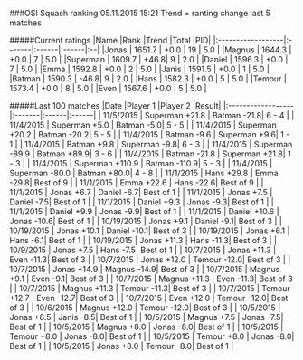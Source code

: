 ###OSI Squash ranking 05.11.2015 15:21
Trend = ranting change last 5 matches

#####Current ratings
|Name              |Rank   |Trend |Total  |PID|
|:------------------|:-------|:------|:------|:--|
|Jonas              | 1651.7 | +0.0 | 19 | 5.0 |
|Magnus             | 1644.3 | +0.0 | 7 | 5.0 |
|Superman           | 1609.7 | +46.8| 9 | 2.0 |
|Daniel             | 1596.3 | +0.0 | 7 | 5.0 |
|Emma               | 1592.8 | +0.0 | 2 | 5.0 |
|Janis              | 1591.5 | +0.0 | 1 | 5.0 |
|Batman             | 1590.3 | -46.8| 9 | 2.0 |
|Hans               | 1582.3 | +0.0 | 5 | 5.0 |
|Temour             | 1573.4 | +0.0 | 8 | 5.0 |
|Even               | 1567.6 | +0.0 | 5 | 5.0 |

#####Last 100 matches
|Date              |Player 1   |Player 2 |Result| 
|:------------------|:-------|:------|:------|
| 11/5/2015 | Superman +21.8 | Batman -21.8| 6 - 4 |
| 11/4/2015 | Superman +5.0 | Batman -5.0| 5 - 5 |
| 11/4/2015 | Superman +20.2 | Batman -20.2| 5 - 5 |
| 11/4/2015 | Batman -9.6 | Superman +9.6| 1 - 1 |
| 11/4/2015 | Batman +9.8 | Superman -9.8| 6 - 3 |
| 11/4/2015 | Superman -89.9 | Batman +89.9| 3 - 6 |
| 11/4/2015 | Batman -21.8 | Superman +21.8| 1 - 3 |
| 11/4/2015 | Superman +110.9 | Batman -110.9| 5 - 3 |
| 11/4/2015 | Superman -80.0 | Batman +80.0| 4 - 8 |
| 11/1/2015 | Hans +29.8 | Emma -29.8| Best of 9 |
| 11/1/2015 | Emma +22.6 | Hans -22.6| Best of 9 |
| 11/1/2015 | Jonas +6.7 | Daniel -6.7| Best of 1 |
| 11/1/2015 | Jonas +7.5 | Daniel -7.5| Best of 1 |
| 11/1/2015 | Daniel +9.3 | Jonas -9.3| Best of 1 |
| 11/1/2015 | Daniel +9.9 | Jonas -9.9| Best of 1 |
| 11/1/2015 | Daniel +10.6 | Jonas -10.6| Best of 1 |
| 10/19/2015 | Jonas +9.1 | Daniel -9.1| Best of 3 |
| 10/19/2015 | Jonas +10.1 | Daniel -10.1| Best of 3 |
| 10/19/2015 | Jonas +6.1 | Hans -6.1| Best of 1 |
| 10/19/2015 | Jonas +11.3 | Hans -11.3| Best of 3 |
| 10/9/2015 | Jonas +7.5 | Hans -7.5| Best of 1 |
| 10/7/2015 | Jonas +11.3 | Even -11.3| Best of 3 |
| 10/7/2015 | Jonas +12.0 | Temour -12.0| Best of 3 |
| 10/7/2015 | Jonas +14.9 | Magnus -14.9| Best of 3 |
| 10/7/2015 | Magnus +9.1 | Even -9.1| Best of 3 |
| 10/7/2015 | Magnus +11.3 | Even -11.3| Best of 3 |
| 10/7/2015 | Magnus +11.3 | Temour -11.3| Best of 3 |
| 10/7/2015 | Temour +12.7 | Even -12.7| Best of 3 |
| 10/7/2015 | Even +12.0 | Temour -12.0| Best of 3 |
| 10/6/2015 | Magnus +12.0 | Temour -12.0| Best of 3 |
| 10/5/2015 | Jonas +8.5 | Janis -8.5| Best of 1 |
| 10/5/2015 | Magnus +7.5 | Jonas -7.5| Best of 1 |
| 10/5/2015 | Magnus +8.0 | Jonas -8.0| Best of 1 |
| 10/5/2015 | Temour +8.0 | Jonas -8.0| Best of 1 |
| 10/5/2015 | Temour +8.0 | Jonas -8.0| Best of 1 |
| 10/5/2015 | Jonas +8.0 | Temour -8.0| Best of 1 |
